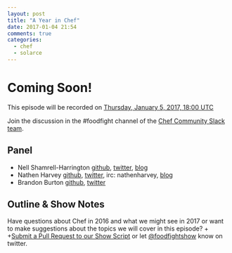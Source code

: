 ```yaml
---
layout: post
title: "A Year in Chef"
date: 2017-01-04 21:54
comments: true
categories:
  - chef
  - solarce
---
```


# Coming Soon!

This episode will be recorded on [Thursday, January 5, 2017, 18:00 UTC](http://everytimezone.com/#2017-1-5,360,cn3)

Join the discussion in the \#foodfight channel of the [Chef Community Slack team](http://community-slack.chef.io/).

Panel<a name="panel"></a>
-----

* Nell Shamrell-Harrington [github](https://github.com/nellshamrell), [twitter](https://twitter.com/nellshamrell), [blog](http://nellshamrell.com/)
* Nathen Harvey [github](http://github.com/nathenharvey), [twitter](http://twitter.com/nathenharvey), irc: nathenharvey, [blog](http://nathenharvey.com)
* Brandon Burton [github](http://github.com/solarce), [twitter](https://twitter.com/solarce)

Outline & Show Notes<a name="outline"></a>
-------

Have questions about Chef in 2016 and what we might see in 2017 or want to make suggestions about the topics we will cover in this episode?
+
+[Submit a Pull Request to our Show Script](https://github.com/foodfight/showz/blob/master/scripts/episode-104-new-year-preview.md) or let [@foodfightshow](https://twitter.com/foodfightshow) know on twitter.

